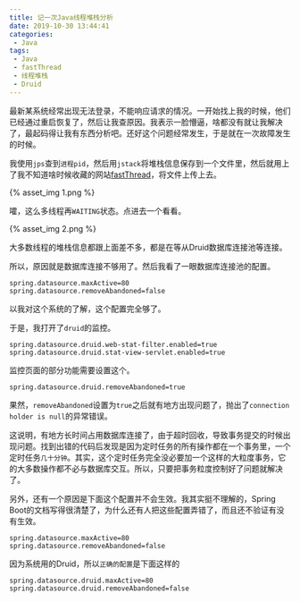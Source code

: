 ```yaml
---
title: 记一次Java线程堆栈分析
date: 2019-10-30 13:44:41
categories:
 - Java
tags:
 - Java
 - fastThread
 - 线程堆栈
 - Druid
---
```


最新某系统经常出现无法登录，不能响应请求的情况。一开始找上我的时候，他们已经通过重启恢复了，然后让我查原因。我表示一脸懵逼，啥都没有就让我解决了，最起码得让我有东西分析吧。还好这个问题经常发生，于是就在一次故障发生的时候。

<!-- more -->

我使用`jps`查到`进程pid`，然后用`jstack`将堆栈信息保存到一个文件里，然后就用上了我不知道啥时候收藏的网站[fastThread](https://fastthread.io/)，将文件上传上去。

{% asset_img 1.png %}

嚯，这么多线程再`WAITING`状态。点进去一个看看。

{% asset_img 2.png %}

大多数线程的堆栈信息都跟上面差不多，都是在等从Druid数据库连接池等连接。



所以，原因就是数据库连接不够用了。然后我看了一眼数据库连接池的配置。

```
spring.datasource.maxActive=80
spring.datasource.removeAbandoned=false
```

以我对这个系统的了解，这个配置完全够了。



于是，我打开了`druid`的监控。

```
spring.datasource.druid.web-stat-filter.enabled=true
spring.datasource.druid.stat-view-servlet.enabled=true
```

监控页面的部分功能需要设置这个。

```
spring.datasource.druid.removeAbandoned=true
```

果然，`removeAbandoned`设置为`true`之后就有地方出现问题了，抛出了`connection holder is null`的异常错误。

这说明，有地方长时间占用数据库连接了，由于超时回收，导致事务提交的时候出现问题。找到出错的代码后发现是因为定时任务的所有操作都在一个事务里，一个定时任务`几十分钟`。其实，这个定时任务完全没必要加一个这样的大粒度事务，它的大多数操作都不必与数据库交互。所以，只要把事务粒度控制好了问题就解决了。



另外，还有一个原因是下面这个配置并不会生效。我其实挺不理解的，Spring Boot的文档写得很清楚了，为什么还有人把这些配置弄错了，而且还不验证有没有生效。

```
spring.datasource.maxActive=80
spring.datasource.removeAbandoned=false
```

因为系统用的Druid，所以`正确的配置`是下面这样的

```
spring.datasource.druid.maxActive=80
spring.datasource.druid.removeAbandoned=false
```





